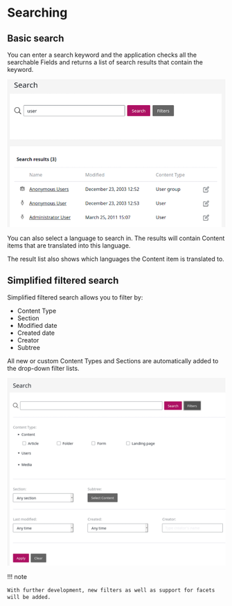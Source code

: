 # Searching

## Basic search

You can enter a search keyword and the application checks all the searchable Fields and returns a list of search results that contain the keyword.

![Basic Search](img/basic_search.png)

You can also select a language to search in.
The results will contain Content items that are translated into this language.

The result list also shows which languages the Content item is translated to.

## Simplified filtered search

Simplified filtered search allows you to filter by:

 - Content Type
 - Section
 - Modified date
 - Created date
 - Creator
 - Subtree

All new or custom Content Types and Sections are automatically added to the drop-down filter lists.

![Filtered Search](img/filtered_search.png)

!!! note

    With further development, new filters as well as support for facets will be added.
